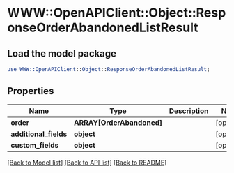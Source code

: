 # WWW::OpenAPIClient::Object::ResponseOrderAbandonedListResult

## Load the model package
```perl
use WWW::OpenAPIClient::Object::ResponseOrderAbandonedListResult;
```

## Properties
Name | Type | Description | Notes
------------ | ------------- | ------------- | -------------
**order** | [**ARRAY[OrderAbandoned]**](OrderAbandoned.md) |  | [optional] 
**additional_fields** | **object** |  | [optional] 
**custom_fields** | **object** |  | [optional] 

[[Back to Model list]](../README.md#documentation-for-models) [[Back to API list]](../README.md#documentation-for-api-endpoints) [[Back to README]](../README.md)


